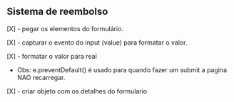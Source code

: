 ## Sistema de reembolso

[X] - pegar os elementos do formulário.
  <!-- Ex. const amount = documento.getElementById("amount") -->

[X] - capturar o evento do input (value) para formatar o valor.
  <!-- 1) Fazer uma validação com regex para aceitar só NUMEROS no input -->
  <!-- 2) Transformar o valor em CENTAVOS -->
  <!-- 3) Atualizar o valor do input -->

[X] - formatar o valor para real 
  <!-- Returna o valor convertido p string usando >> the current locale <<  -->

- Obs: e.preventDefault() é usado para quando fazer um submit a pagina NAO recarregar.

[X] - criar objeto com os detalhes do formulario
  <!-- e.preventDefault = desativa o recarregamento da pagina -->